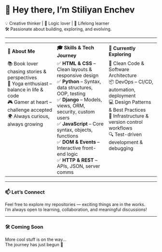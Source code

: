 # 👋 Hey there, I’m **Stiliyan Enchev**

💡 Creative thinker | 🧠 Logic lover | 🎯 Lifelong learner  
🛠️ Passionate about building, exploring, and evolving.

---

<table>
  <tr>
    <th align="left">🌟 About Me</th>
    <th align="left">🎓 Skills & Tech Journey</th>
    <th align="left">🚀 Currently Exploring</th>
  </tr>
  <tr>
    <td valign="top">
      📚 Book lover chasing stories & perspectives<br>
      🧘 Yoga enthusiast – balance in life & code<br>
      🎮 Gamer at heart – challenge accepted<br>
      🌍 Always curious, always growing
    </td>
    <td valign="top">
      ✅ <strong>HTML & CSS</strong> – Clean layouts & responsive design<br>
      ✅ <strong>Python</strong> – Syntax, data structures, OOP, testing<br>
      ✅ <strong>Django</strong> – Models, views, ORM, security, custom users<br>
      ✅ <strong>JavaScript</strong> – Core syntax, objects, functions<br>
      ✅ <strong>DOM & Events</strong> – Interactive front-end logic<br>
      ✅ <strong>HTTP & REST</strong> – APIs, JSON, server comms
    </td>
    <td valign="top">
      🧹 Clean Code & Software Architecture<br>
      📦 DevOps – CI/CD, automation, deployment<br>
      💻 Design Patterns & Best Practices<br>
      🔧 Infrastructure & version control workflows<br>
      🔍 Test-driven development & debugging
    </td>
  </tr>
</table>

---

### 📫 Let’s Connect
Feel free to explore my repositories — exciting things are in the works.  
I’m always open to learning, collaboration, and meaningful discussions!

---

### 🛠️ Coming Soon
More cool stuff is on the way...  
The journey has just begun 🌱
